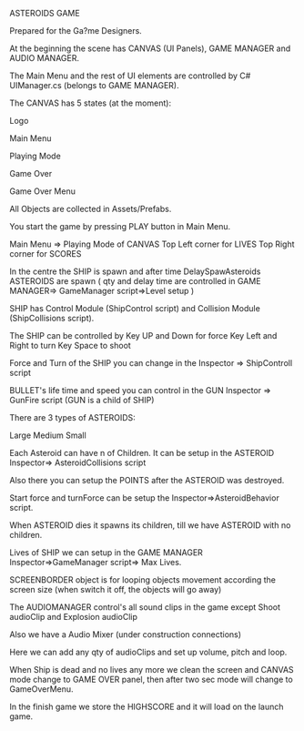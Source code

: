  

ASTEROIDS GAME

 

Prepared for the Ga?me Designers.

 

 

At the beginning  the scene has CANVAS (UI Panels), GAME MANAGER and AUDIO MANAGER.

The Main Menu and the rest of UI elements are controlled by C# UIManager.cs (belongs to GAME MANAGER).

The CANVAS has 5 states (at the moment):

Logo

Main Menu

Playing Mode

Game Over

Game Over Menu
 

All Objects are collected in Assets/Prefabs.

You start the game by pressing PLAY button in Main Menu.

Main Menu => Playing Mode of CANVAS
Top Left corner for LIVES
Top Right corner for SCORES

In the centre the SHIP is spawn and after time DelaySpawAsteroids  ASTEROIDS are spawn ( qty and delay time are  controlled in GAME MANAGER=> GameManager script=>Level setup )

SHIP has Control Module (ShipControl script) and Collision Module (ShipCollisions script).

The SHIP can be controlled by Key UP and Down for force
                              Key Left and Right to turn
                              Key Space to shoot

Force and Turn of the SHIP you can change in the Inspector => ShipControll script

BULLET's life time and speed you can control in the GUN Inspector => GunFire script (GUN is a child of SHIP)


There are  3 types of ASTEROIDS:

Large
Medium
Small

Each Asteroid can have n of Children. It can be setup in the ASTEROID Inspector=> AsteroidCollisions script

Also there you can setup the POINTS after the ASTEROID was destroyed.

 

Start force and turnForce can be setup the Inspector=>AsteroidBehavior script.

 

When ASTEROID dies it spawns its children, till we have ASTEROID with no children.

 

Lives of SHIP we can setup in the GAME MANAGER Inspector=>GameManager script=> Max Lives.

 

SCREENBORDER object is for looping objects movement according the screen size  (when switch it off, the objects will go away)

 

The AUDIOMANAGER control's all sound clips in the game except Shoot audioClip and Explosion audioClip

Also we have a Audio Mixer (under construction connections)

Here we can add any qty of audioClips and set up volume, pitch and loop.

 

When Ship is dead and no lives any more we clean the screen and CANVAS mode change to GAME OVER panel, then after two sec mode will change to GameOverMenu.

 

In the finish game we store the HIGHSCORE and it will load on the launch game.

 
